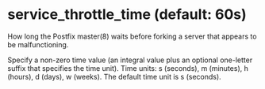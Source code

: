 # service_throttle_time (default: 60s)

How long the Postfix master(8) waits before forking a server that
appears to be malfunctioning.



 Specify a non-zero time value (an integral value plus an optional
one-letter suffix that specifies the time unit). Time units: s
(seconds), m (minutes), h (hours), d (days), w (weeks).
The default time unit is s (seconds). 


